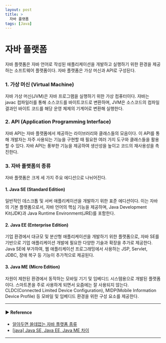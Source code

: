 ```yaml
---
layout: post
title: >
  자바 플랫폼
tags: [Java]
---
```


# 자바 플랫폼
자바 플랫폼은 자바 언어로 작성된 애플리케이션을 개발하고 실행하기 위한 환경을 제공하는 소프트웨어 플랫폼이다. 자바 플랫폼은 가상 머신과 API로 구성된다.

### 1. 가상 머신 (Virtual Machine)
자바 가상 머신(JVM)은 자바 프로그램을 실행하기 위한 가상 컴퓨터이다. 자바는 javac 컴파일러를 통해 소스코드를 바이트코드로 변환하며, JVM은 소스코드의 컴파일 결과인 바이트 코드를 해당 운영 체제의 기계어로 변환해 실행한다.

### 2. API (Application Programming Interface)
자바 API는 자바 플랫폼에서 제공하는 라이브러리와 클래스들의 모음이다. 이 API를 통해 개발자는 자주 사용되는 기능을 구현할 때 필요한 여러 가지 도구와 클래스들을 활용할 수 있다. 
자바 API는 풍부한 기능을 제공하여 생산성을 높이고 코드의 재사용성을 촉진한다.

### 3. 자바 플랫폼의 종류
자바 플랫폼은 크게 세 가지 주요 에디션으로 나뉘어진다.

#### 1. Java SE (Standard Edition)
일반적인 데스크톱 및 서버 애플리케이션을 개발하기 위한 표준 에디션이다. 
이는 자바의 기본 플랫폼으로서, 자바 언어의 핵심 기능을 제공하며, Java Development Kit(JDK)과 Java Runtime Environment(JRE)를 포함한다.

#### 2. Java EE (Enterprise Edition)
기업 환경에서 대규모 및 분산형 애플리케이션을 개발하기 위한 플랫폼으로, 자바 SE를 기반으로 기업 애플리케이션 개발에 필요한 다양한 기술과 확장을 추가로 제공한다.
Java SE에 부가하여, 웹 애플리케이션 프로그래밍에서 사용하는 JSP, Servlet, JDBC, 장애 복구 등 기능이 추가적으로 제공된다.

#### 3. Java ME (Micro Edition)
자원이 제한된 환경에서 동작하는 모바일 기기 및 임베디드 시스템용으로 개발된 플랫폼이다. 스마트폰을 주로 사용하게 되면서 요즘에는 잘 사용되지 않는다.
CLDC(Connected Limited Device Configuration), MIDP(Mobile Information Device Profile) 등 모바일 및 임베디드 환경을 위한 구성 요소를 제공한다.

---
#### ▶ Reference
- [알아두면 쓸데없는 자바 플랫폼 종류](https://velog.io/@whitebear/알아두면-쓸데없는-자바-플랫폼)
- [[java] Java SE, Java EE, Java ME 차이](https://blog.naver.com/PostView.nhn?blogId=rorean&logNo=221636124268&categoryNo=16&parentCategoryNo=0&viewDate=&currentPage=1&postListTopCurrentPage=1&from=postView)
---